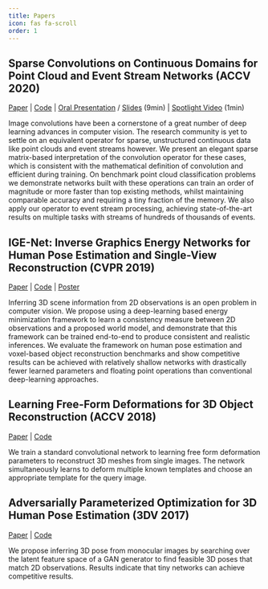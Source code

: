 ```yaml
---
title: Papers
icon: fas fa-scroll
order: 1
---
```


<style>
table {
    width:100%;
}
</style>

## Sparse Convolutions on Continuous Domains for Point Cloud and Event Stream Networks (ACCV 2020)


[Paper](https://openaccess.thecvf.com/content/ACCV2020/html/Jack_Sparse_Convolutions_on_Continuous_Domains_for_Point_Cloud_and_Event_ACCV_2020_paper.html) | [Code](https://github.com/jackd/sccd) | [Oral Presentation](https://youtu.be/26GDhWfU280) / [Slides](https://docs.google.com/presentation/d/1SC2CgzR4JAfKKpjgREw9HBnSpzyeNNoqFDm78RPw06U/edit?usp=sharing) (9min) | [Spotlight Video](https://youtu.be/OihcDbfT1ks) (1min)

Image convolutions have been a cornerstone of a great number of deep learning advances in computer vision. The research community is yet to settle on an equivalent operator for sparse, unstructured continuous data like point clouds and event streams however. We present an elegant sparse matrix-based interpretation of the convolution operator for these cases, which is consistent with the mathematical definition of convolution and efficient during training. On benchmark point cloud classification problems we demonstrate networks built with these operations can train an order of magnitude or more faster than top existing methods, whilst maintaining comparable accuracy and requiring a tiny fraction of the memory. We also apply our operator to event stream processing, achieving state-of-the-art results on multiple tasks with streams of hundreds of thousands of events.

## IGE-Net: Inverse Graphics Energy Networks for Human Pose Estimation and Single-View Reconstruction (CVPR 2019)

[Paper](http://openaccess.thecvf.com/content_CVPR_2019/papers/Jack_IGE-Net_Inverse_Graphics_Energy_Networks_for_Human_Pose_Estimation_and_CVPR_2019_paper.pdf) | [Code](https://github.com/jackd/ige) | [Poster](assets/posters/ige.pdf)

Inferring 3D scene information from 2D observations is an open problem in computer vision. We propose using a deep-learning based energy minimization framework to learn a consistency measure between 2D observations and a proposed world model, and demonstrate that this framework can be trained end-to-end to produce consistent and realistic inferences. We evaluate the framework on human pose estimation and voxel-based object reconstruction benchmarks and show competitive results can be achieved with relatively shallow networks with drastically fewer learned parameters and floating point operations than conventional deep-learning approaches.

## Learning Free-Form Deformations for 3D Object Reconstruction (ACCV 2018)

[Paper](https://arxiv.org/abs/1803.10932) | [Code](https://github.com/jackd/template_ffd)

We train a standard convolutional network to learning free form deformation parameters to reconstruct 3D meshes from single images. The network simultaneously learns to deform multiple known templates and choose an appropriate template for the query image.</div>

## Adversarially Parameterized Optimization for 3D Human Pose Estimation (3DV 2017)

[Paper](https://eprints.qut.edu.au/115073/) | [Code](https://github.com/jackd/adversarially_parameterized_optimization)

We propose inferring 3D pose from monocular images by searching over the latent feature space of a GAN generator to find feasible 3D poses that match 2D observations. Results indicate that tiny networks can achieve competitive results.

